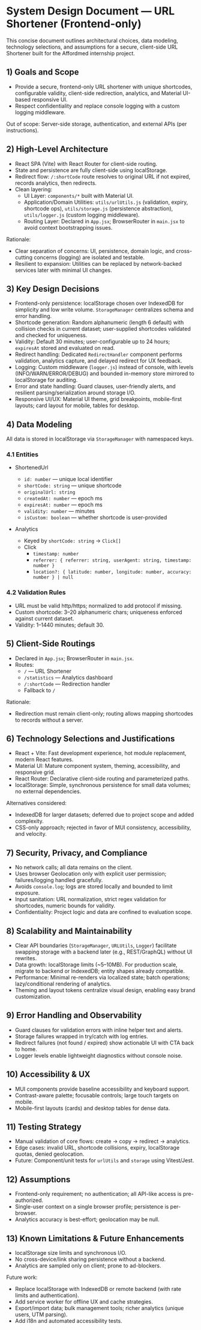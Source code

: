 # System Design Document — URL Shortener (Frontend-only)

This concise document outlines architectural choices, data modeling, technology selections, and assumptions for a secure, client-side URL Shortener built for the Affordmed internship project.

## 1) Goals and Scope
- Provide a secure, frontend-only URL shortener with unique shortcodes, configurable validity, client-side redirection, analytics, and Material UI-based responsive UI.
- Respect confidentiality and replace console logging with a custom logging middleware.

Out of scope: Server-side storage, authentication, and external APIs (per instructions).

## 2) High-Level Architecture
- React SPA (Vite) with React Router for client-side routing.
- State and persistence are fully client-side using localStorage.
- Redirect flow: `/:shortCode` route resolves to original URL if not expired, records analytics, then redirects.
- Clean layering:
  - UI Layer: `components/*` built with Material UI.
  - Application/Domain Utilities: `utils/urlUtils.js` (validation, expiry, shortcode ops), `utils/storage.js` (persistence abstraction), `utils/logger.js` (custom logging middleware).
  - Routing Layer: Declared in `App.jsx`; BrowserRouter in `main.jsx` to avoid context bootstrapping issues.

Rationale:
- Clear separation of concerns: UI, persistence, domain logic, and cross-cutting concerns (logging) are isolated and testable.
- Resilient to expansion: Utilities can be replaced by network-backed services later with minimal UI changes.

## 3) Key Design Decisions
- Frontend-only persistence: localStorage chosen over IndexedDB for simplicity and low write volume. `StorageManager` centralizes schema and error handling.
- Shortcode generation: Random alphanumeric (length 6 default) with collision checks in current dataset; user-supplied shortcodes validated and checked for uniqueness.
- Validity: Default 30 minutes; user-configurable up to 24 hours; `expiresAt` stored and evaluated on read.
- Redirect handling: Dedicated `RedirectHandler` component performs validation, analytics capture, and delayed redirect for UX feedback.
- Logging: Custom middleware (`logger.js`) instead of console, with levels (INFO/WARN/ERROR/DEBUG) and bounded in-memory store mirrored to localStorage for auditing.
- Error and state handling: Guard clauses, user-friendly alerts, and resilient parsing/serialization around storage I/O.
- Responsive UI/UX: Material UI theme, grid breakpoints, mobile-first layouts; card layout for mobile, tables for desktop.

## 4) Data Modeling
All data is stored in localStorage via `StorageManager` with namespaced keys.

### 4.1 Entities
- ShortenedUrl
  - `id: number` — unique local identifier
  - `shortCode: string` — unique shortcode
  - `originalUrl: string`
  - `createdAt: number` — epoch ms
  - `expiresAt: number` — epoch ms
  - `validity: number` — minutes
  - `isCustom: boolean` — whether shortcode is user-provided

- Analytics
  - Keyed by `shortCode: string` → `Click[]`
  - Click
    - `timestamp: number`
    - `referrer: { referrer: string, userAgent: string, timestamp: number }`
    - `location?: { latitude: number, longitude: number, accuracy: number } | null`


### 4.2 Validation Rules
- URL must be valid http/https; normalized to add protocol if missing.
- Custom shortcode: 3–20 alphanumeric chars; uniqueness enforced against current dataset.
- Validity: 1–1440 minutes; default 30.

## 5) Client-Side Routings
- Declared in `App.jsx`; BrowserRouter in `main.jsx`.
- Routes:
  - `/` — URL Shortener
  - `/statistics` — Analytics dashboard
  - `/:shortCode` — Redirection handler
  - Fallback to `/`

Rationale:
- Redirection must remain client-only; routing allows mapping shortcodes to records without a server.

## 6) Technology Selections and Justifications
- React + Vite: Fast development experience, hot module replacement, modern React features.
- Material UI: Mature component system, theming, accessibility, and responsive grid.
- React Router: Declarative client-side routing and parameterized paths.
- localStorage: Simple, synchronous persistence for small data volumes; no external dependencies.

Alternatives considered:
- IndexedDB for larger datasets; deferred due to project scope and added complexity.
- CSS-only approach; rejected in favor of MUI consistency, accessibility, and velocity.

## 7) Security, Privacy, and Compliance
- No network calls; all data remains on the client.
- Uses browser Geolocation only with explicit user permission; failures/logging handled gracefully.
- Avoids `console.log`; logs are stored locally and bounded to limit exposure.
- Input sanitation: URL normalization, strict regex validation for shortcodes, numeric bounds for validity.
- Confidentiality: Project logic and data are confined to evaluation scope.

## 8) Scalability and Maintainability
- Clear API boundaries (`StorageManager`, `URLUtils`, `Logger`) facilitate swapping storage with a backend later (e.g., REST/GraphQL) without UI rewrites.
- Data growth: localStorage limits (~5–10MB). For production scale, migrate to backend or IndexedDB; entity shapes already compatible.
- Performance: Minimal re-renders via localized state; batch operations; lazy/conditional rendering of analytics.
- Theming and layout tokens centralize visual design, enabling easy brand customization.

## 9) Error Handling and Observability
- Guard clauses for validation errors with inline helper text and alerts.
- Storage failures wrapped in try/catch with log entries.
- Redirect failures (not found / expired) show actionable UI with CTA back to home.
- Logger levels enable lightweight diagnostics without console noise.

## 10) Accessibility & UX
- MUI components provide baseline accessibility and keyboard support.
- Contrast-aware palette; focusable controls; large touch targets on mobile.
- Mobile-first layouts (cards) and desktop tables for dense data.

## 11) Testing Strategy
- Manual validation of core flows: create → copy → redirect → analytics.
- Edge cases: invalid URL, shortcode collisions, expiry, localStorage quotas, denied geolocation.
- Future: Component/unit tests for `urlUtils` and `storage` using Vitest/Jest.

## 12) Assumptions
- Frontend-only requirement; no authentication; all API-like access is pre-authorized.
- Single-user context on a single browser profile; persistence is per-browser.
- Analytics accuracy is best-effort; geolocation may be null.

## 13) Known Limitations & Future Enhancements
- localStorage size limits and synchronous I/O.
- No cross-device/link sharing persistence without a backend.
- Analytics are sampled only on client; prone to ad-blockers.

Future work:
- Replace localStorage with IndexedDB or remote backend (with rate limits and authentication).
- Add service worker for offline UX and cache strategies.
- Export/import data; bulk management tools; richer analytics (unique users, UTM parsing).
- Add i18n and automated accessibility tests.
